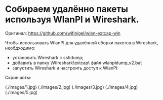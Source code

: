 # Собираем удалённо пакеты используя WlanPI и Wireshark.

Оригинал: https://github.com/wifinigel/wlan-extcap-win

Чтобы использовать WlanPI для удалённой сборки пакетов в Wireshark, необдходимо:
- установить Wireshark с sshdump;
- добавить в папку <patch to Wireshark folder>\Wireshark\extcap\ файл wlanpidump_v2.bat
- запустить Wireshark и настроить доступ к WlanPI:

Скриншоты:

(./images/1.jpg)
(./images/2.jpg)
(./images/3.jpg)
(./images/4.jpg)
(./images/5.jpg)
